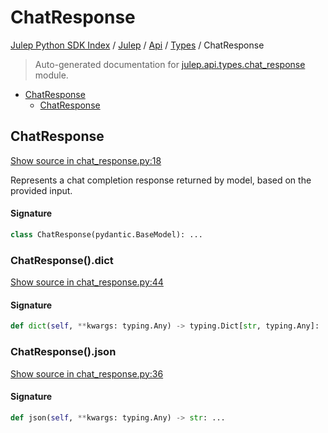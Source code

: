 # ChatResponse

[Julep Python SDK Index](../../../README.md#julep-python-sdk-index) / [Julep](../../index.md#julep) / [Api](../index.md#api) / [Types](./index.md#types) / ChatResponse

> Auto-generated documentation for [julep.api.types.chat_response](../../../../../../../julep/api/types/chat_response.py) module.

- [ChatResponse](#chatresponse)
  - [ChatResponse](#chatresponse-1)

## ChatResponse

[Show source in chat_response.py:18](../../../../../../../julep/api/types/chat_response.py#L18)

Represents a chat completion response returned by model, based on the provided input.

#### Signature

```python
class ChatResponse(pydantic.BaseModel): ...
```

### ChatResponse().dict

[Show source in chat_response.py:44](../../../../../../../julep/api/types/chat_response.py#L44)

#### Signature

```python
def dict(self, **kwargs: typing.Any) -> typing.Dict[str, typing.Any]: ...
```

### ChatResponse().json

[Show source in chat_response.py:36](../../../../../../../julep/api/types/chat_response.py#L36)

#### Signature

```python
def json(self, **kwargs: typing.Any) -> str: ...
```